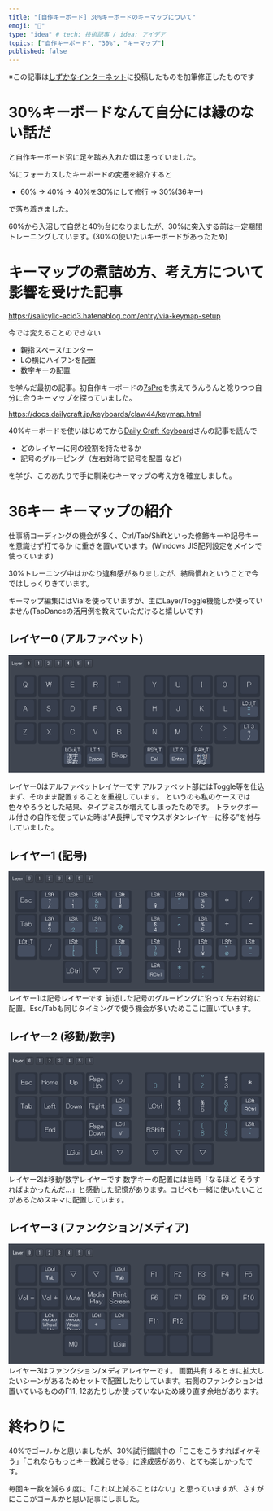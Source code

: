 ```yaml
---
title: "[自作キーボード] 30%キーボードのキーマップについて"
emoji: "👏"
type: "idea" # tech: 技術記事 / idea: アイデア
topics: ["自作キーボード", "30%", "キーマップ"]
published: false
---
```


※この記事は[しずかなインターネット](https://sizu.me/dawne/posts/b5akh175kv72)に投稿したものを加筆修正したものです

# 30%キーボードなんて自分には縁のない話だ

と自作キーボード沼に足を踏み入れた頃は思っていました。

%にフォーカスしたキーボードの変遷を紹介すると

- 60% → 40% → 40%を30%にして修行 → 30%(36キー)

で落ち着きました。

60%から入沼して自然と40％台になりましたが、30%に突入する前は一定期間トレーニングしています。(30%の使いたいキーボードがあったため)

# キーマップの煮詰め方、考え方について影響を受けた記事

https://salicylic-acid3.hatenablog.com/entry/via-keymap-setup

今では変えることのできない

- 親指スペース/エンター
- Lの横にハイフンを配置
- 数字キーの配置

を学んだ最初の記事。初自作キーボードの[7sPro](https://shop.yushakobo.jp/products/7spro?srsltid=AfmBOorSQBS7k_kbEgS9AIcOzvrs3VY3v4lgw-yT_iElM1cCyZJ_K0Yz)を携えてうんうんと唸りつつ自分に合うキーマップを探っていました。

https://docs.dailycraft.jp/keyboards/claw44/keymap.html

40%キーボードを使いはじめてから[Daily Craft Keyboard](https://shop.dailycraft.jp/)さんの記事を読んで

- どのレイヤーに何の役割を持たせるか
- 記号のグルーピング（左右対称で記号を配置 など）

を学び、このあたりで手に馴染むキーマップの考え方を確立しました。

# 36キー キーマップの紹介

仕事柄コーディングの機会が多く、Ctrl/Tab/Shiftといった修飾キーや記号キーを意識せず打てるか に重きを置いています。(Windows JIS配列設定をメインで使っています)

30%トレーニング中はかなり違和感がありましたが、結局慣れということで今ではしっくりきています。

キーマップ編集にはVialを使っていますが、主にLayer/Toggle機能しか使っていません(TapDanceの活用例を教えていただけると嬉しいです)

## レイヤー0 (アルファベット)

![alt text](/images/try-keymap-for-30percent-kbd/layer-0.webp)

レイヤー0はアルファベットレイヤーです
アルファベット部にはToggle等を仕込まず、そのまま配置することを重視しています。
というのも私のケースでは色々やろうとした結果、タイプミスが増えてしまったためです。
トラックボール付きの自作を使っていた時は”A長押しでマウスボタンレイヤーに移る”を付与していました。

## レイヤー1 (記号)

![alt text](/images/try-keymap-for-30percent-kbd/layer-1.webp)
レイヤー1は記号レイヤーです
前述した記号のグルーピングに沿って左右対称に配置。Esc/Tabも同じタイミングで使う機会が多いためここに置いています。

## レイヤー2 (移動/数字)

![](/images/try-keymap-for-30percent-kbd/layer-2.webp)
レイヤー2は移動/数字レイヤーです
数字キーの配置には当時「なるほど そうすればよかったんだ…」と感動した記憶があります。コピペも一緒に使いたいことがあるためスキマに配置しています。

## レイヤー3 (ファンクション/メディア)

![](/images/try-keymap-for-30percent-kbd/layer-3.webp)
レイヤー3はファンクション/メディアレイヤーです。
画面共有するときに拡大したいシーンがあるためセットで配置したりしています。右側のファンクションは置いているもののF11, 12あたりしか使っていないため練り直す余地があります。

# 終わりに

40%でゴールかと思いましたが、30%試行錯誤中の「ここをこうすればイケそう」「これならもっとキー数減らせる」に達成感があり、とても楽しかったです。

毎回キー数を減らす度に「これ以上減ることはない」と思っていますが、さすがにここがゴールかと思い記事にしました。

